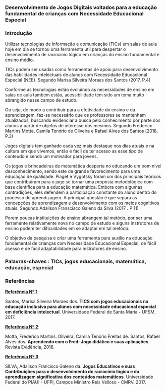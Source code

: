### Desenvolvimento de Jogos Digitais voltados para a educação fundamental de crianças com Necessidade Educacional Especial


### Introdução
 Utilizar tecnologias de informação e comunicação (TICs) em salas de aula hoje em dia se tornou uma ferramenta util para despertar o desenvolvimento de raciocinio lógico em crianças do ensino fundamental e ensino médio.
 
 TICs podem ser usadas como ferramentas de apoio para desenvolvimento das habilidades intelectuais de alunos com Necessidade Educacional Especial (NEE). Segundo Marisa Silveira Moraes dos Santos (2017, P.4)
 
 Conforme as tecnologias estão evoluindo as necessidades de ensino em salas de aula também estão, acessibilidade tem sido um tema muito abrangido nesse campo de estudo.
 
 Ou seja, de modo a contribuir para a efetividade do ensino e da aprendizagem, faz-se necessário que os professores se mantenham atualizados, buscando evidenciar a busca pelo conhecimento por parte dos alunos a partir de objetos de interesse dos mesmos. Segundo Frederico Martins Motta, Camila Tenório de Oliveira e Rafael Alves dos Santos (2018, P.3)
 
 Jogos digitais tem ganhado cada vez mais destaque nos dias atuais e na cultura em que vivemos, então é fácil de ter acesso as esse tipo de conteudo e sendo um motivador para jovens.
 
 Os jogos e brincadeiras de matemática desperta no educando um bom nível desconhecimento, sendo este de grande favorecimento para uma educação de qualidade. Piaget e Vygotsky foram um dos principais teóricos que contribuíram para o jogo se tornar uma proposta metodológica com base científica para a educação matemática. Embora com algumas contradições, eles defendem a participação constante do aluno dentro do processo de aprendizagem. A principal questão é que separa as concepções de aprendizagem e
desenvolvimento com os meios cognitivos atuais. Segundo Adailson Franscisco Galeno da Silva (2017 . P 11)

Porem poucas instituições de ensino abrangem tal metódo, por ser uma ferramente relativamente nova no campo de estudo e alguns instrutores de ensino podem ter dificuldades em se adaptar em tal metódo.

O objetivo da pesquisa é criar uma ferramenta para auxilio na educação fundamental de crianças com Necessidade Educacional Especial, de fácil acesso e de fácil adaptabilidade para instrutores de ensino.

### Palavras-chaves : TICs, jogos educacionais, matemática, educação, especial

### Referências

[**Referência Nº 1**](https://repositorio.ufsm.br/handle/1/12339):<br />

Santos, Marisa Silveira Moraes dos. **TICS com jogos educacionais na educação inclusiva para alunos com necessidade educacional especial em deficiência intelectual**. Universidade Federal de Santa Maria - UFSM, 2017.

[**Referência Nº 2**](http://www.uniaraxa.edu.br/ojs/index.php/evidencia/article/view/574):<br />

Motta, Frederico Martins. Oliveira, Camila Tenório Freitas de. Santos, Rafael Alves dos. **Aprendendo com o Fred: Jogo didático e suas aplicações**. Revista Evidência, 2018.

[**Referência Nº 3**](http://repositorio.ufpi.br/xmlui/handle/123456789/1211):<br />

SILVA, Adailson Francisco Galeno da. **Jogos Educativos e suas Contribuições para o desenvolvimento do raciocínio lógico e da aprendizagem significativa dos conteúdos matemáticos**. Universidade Federal do PIAUI - UFPI, Campos Ministro Reis Velloso - CMRV. 2017.
